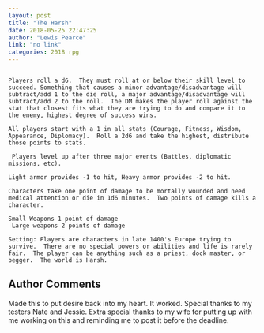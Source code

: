 ```yaml
---
layout: post
title: "The Harsh"
date: 2018-05-25 22:47:25
author: "Lewis Pearce"
link: "no link"
categories: 2018 rpg
---
```

```

Players roll a d6.  They must roll at or below their skill level to succeed. Something that causes a minor advantage/disadvantage will subtract/add 1 to the die roll, a major advantage/disadvantage will subtract/add 2 to the roll.  The DM makes the player roll against the stat that closest fits what they are trying to do and compare it to the enemy, highest degree of success wins.

All players start with a 1 in all stats (Courage, Fitness, Wisdom, Appearance, Diplomacy).  Roll a 2d6 and take the highest, distribute those points to stats.

 Players level up after three major events (Battles, diplomatic missions, etc).

Light armor provides -1 to hit, Heavy armor provides -2 to hit.

Characters take one point of damage to be mortally wounded and need medical attention or die in 1d6 minutes.  Two points of damage kills a character.

Small Weapons 1 point of damage
 Large weapons 2 points of damage

Setting: Players are characters in late 1400's Europe trying to survive.  There are no special powers or abilities and life is rarely fair.  The player can be anything such as a priest, dock master, or begger.  The world is Harsh.

```
## Author Comments 

Made this to put desire back into my heart.  It worked.  Special thanks to my testers Nate and Jessie.  Extra special thanks to my wife for putting up with me working on this and reminding me to post it before the deadline.
